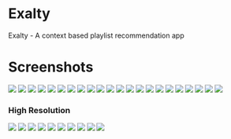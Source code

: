 # Exalty

Exalty - A context based playlist recommendation app

# Screenshots

![](https://github.com/SandeepNadella/Exalty/blob/master/screenshots/Untitled-1.png)
![](https://github.com/SandeepNadella/Exalty/blob/master/screenshots/Untitled-2.png)
![](https://github.com/SandeepNadella/Exalty/blob/master/screenshots/Untitled-3.png)
![](https://github.com/SandeepNadella/Exalty/blob/master/screenshots/Untitled-4.png)
![](https://github.com/SandeepNadella/Exalty/blob/master/screenshots/Untitled-5.png)
![](https://github.com/SandeepNadella/Exalty/blob/master/screenshots/Untitled-6.png)
![](https://github.com/SandeepNadella/Exalty/blob/master/screenshots/Untitled-7.png)
![](https://github.com/SandeepNadella/Exalty/blob/master/screenshots/Untitled-8.png)
![](https://github.com/SandeepNadella/Exalty/blob/master/screenshots/Untitled-9.png)
![](https://github.com/SandeepNadella/Exalty/blob/master/screenshots/Untitled-10.png)
![](https://github.com/SandeepNadella/Exalty/blob/master/screenshots/Untitled-11.png)
![](https://github.com/SandeepNadella/Exalty/blob/master/screenshots/Untitled-12.png)
![](https://github.com/SandeepNadella/Exalty/blob/master/screenshots/Untitled-13.png)
![](https://github.com/SandeepNadella/Exalty/blob/master/screenshots/Untitled-14.png)
![](https://github.com/SandeepNadella/Exalty/blob/master/screenshots/Untitled-15.png)
![](https://github.com/SandeepNadella/Exalty/blob/master/screenshots/Untitled-16.png)
![](https://github.com/SandeepNadella/Exalty/blob/master/screenshots/Untitled-17.png)
![](https://github.com/SandeepNadella/Exalty/blob/master/screenshots/Untitled-18.png)
![](https://github.com/SandeepNadella/Exalty/blob/master/screenshots/Untitled-19.png)
![](https://github.com/SandeepNadella/Exalty/blob/master/screenshots/Untitled-20.png)
![](https://github.com/SandeepNadella/Exalty/blob/master/screenshots/Untitled-21.png)
![](https://github.com/SandeepNadella/Exalty/blob/master/screenshots/Untitled-22.png)


### High Resolution

![](https://github.com/SandeepNadella/Exalty/blob/master/screenshots/Screen%20Shot%202019-12-31%20at%201.02.37%20PM.png)
![](https://github.com/SandeepNadella/Exalty/blob/master/screenshots/Screenshot_1577776751.png)
![](https://github.com/SandeepNadella/Exalty/blob/master/screenshots/Screenshot_1577776885.png)
![](https://github.com/SandeepNadella/Exalty/blob/master/screenshots/Screenshot_1577776923.png)
![](https://github.com/SandeepNadella/Exalty/blob/master/screenshots/Screenshot_1577776947.png)
![](https://github.com/SandeepNadella/Exalty/blob/master/screenshots/Screenshot_1577777009.png)
![](https://github.com/SandeepNadella/Exalty/blob/master/screenshots/Screenshot_1577777031.png)
![](https://github.com/SandeepNadella/Exalty/blob/master/screenshots/Screenshot_1577777038.png)
![](https://github.com/SandeepNadella/Exalty/blob/master/screenshots/Screenshot_1577777046.png)
![](https://github.com/SandeepNadella/Exalty/blob/master/screenshots/Screenshot_1577777064.png)
